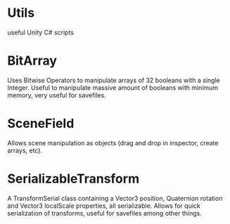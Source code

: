 # Utils
useful Unity C# scripts

# BitArray
Uses Bitwise Operators to manipulate arrays of 32 booleans with a single Integer.
Useful to manipulate massive amount of booleans with minimum memory, very useful for savefiles.

# SceneField
Allows scene manipulation as objects (drag and drop in inspector, create arrays, etc).

# SerializableTransform
A TransformSerial class containing a Vector3 position, Quaternion rotation and Vector3 localScale properties, all serializable.
Allows for quick serialization of transforms, useful for savefiles among other things.

